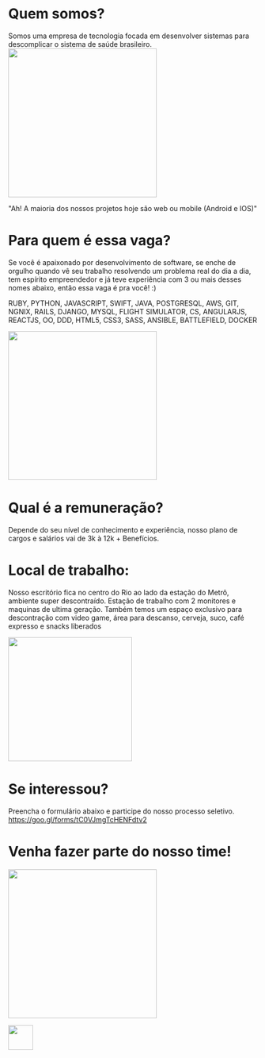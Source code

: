 # Quem somos?

Somos uma empresa de tecnologia focada em desenvolver sistemas para descomplicar o sistema de saúde brasileiro.
<img height="300" src="https://s3.amazonaws.com/beep-assets/office1.jpg" >

"Ah! A maioria dos nossos projetos hoje são web ou mobile (Android e IOS)"



# Para quem é essa vaga?

Se você é apaixonado por desenvolvimento de software, se enche de orgulho quando vê seu trabalho resolvendo um problema real do dia a dia, tem espírito empreendedor e já teve experiência com 3 ou mais desses nomes abaixo, então essa vaga é pra você! :)

RUBY, PYTHON, JAVASCRIPT, SWIFT, JAVA, POSTGRESQL, AWS, GIT, NGNIX, RAILS, DJANGO, MYSQL, FLIGHT SIMULATOR, CS, ANGULARJS, REACTJS, OO, DDD, HTML5, CSS3, SASS, ANSIBLE, BATTLEFIELD, DOCKER 

<img height="300" src="https://s3.amazonaws.com/beep-assets/office0.jpg" >

# Qual é a remuneração?

Depende do seu nível de conhecimento e experiência, nosso plano de cargos e salários vai de 3k à 12k  + Benefícios.

# Local de trabalho:
Nosso escritório fica no centro do Rio ao lado da estação do Metrô, ambiente super descontraído. 
Estação de trabalho com 2 monitores e maquinas de ultima geração. 
Também temos um espaço exclusivo para descontração com video game, área para descanso, cerveja, suco, café expresso e snacks liberados 

<img height="250" src="https://s3.amazonaws.com/beep-assets/comfort_zone.jpg" >

# Se interessou?

Preencha o formulário abaixo e participe do nosso processo seletivo. https://goo.gl/forms/tC0VJmgTcHENFdtv2

# Venha fazer parte do nosso time! 

<img height="300" src="https://s3.amazonaws.com/beep-assets/team.jpg" >


<a href="http://beepsaude.com.br" target="_blank"> <img height="50" src="https://s3-sa-east-1.amazonaws.com/site-elo/files/beep.png" ></a>  


